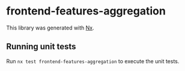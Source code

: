# frontend-features-aggregation

This library was generated with [Nx](https://nx.dev).

## Running unit tests

Run `nx test frontend-features-aggregation` to execute the unit tests.
